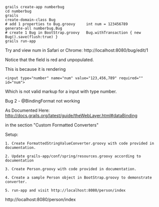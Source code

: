 
	grails create-app numberbug
	cd numberbug
	grails
	create-domain-class Bug
	# add 1 properties to Bug.groovy     int num = 123456789
	generate-all numberbug.Bug 
	# create 1 Bug in BootStrap.groovy 	 Bug.withTransaction { new Bug().save(flush:true) }
	grails run-app


Try and view num in Safari or Chrome:
http://localhost:8080/bug/edit/1

Notice that the field is red and unpopulated.

This is because it is rendering

	<input type="number" name="num" value="123,456,789" required="" id="num">

Which is not valid markup for a input with type number.

Bug 2 - @BindingFormat not working

As Documented Here:
http://docs.grails.org/latest/guide/theWebLayer.html#dataBinding

in the section "Custom Formatted Converters"

Setup:

	1. Create FormattedStringValueConverter.groovy with code provided in documentation.
	
	2. Update grails-app/conf/spring/resources.groovy according to documentation
	
	3. Create Person.groovy with code provided in documentation.
	
	4. Create a sample Person object in BootStrap.groovy to demonstrate converter.
	
	5. run-app and visit http://localhost:8080/person/index

http://localhost:8080/person/index
